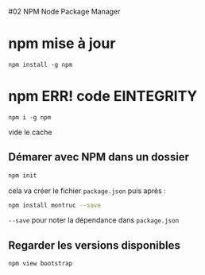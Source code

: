 #02 NPM Node Package Manager

# npm mise à jour

```shell
npm install -g npm
```

# npm ERR! code EINTEGRITY

```shell
npm i -g npm
```

vide le cache

## Démarer avec NPM dans un dossier

```sh
npm init
```

cela va créer le fichier `package.json`  puis après :

```sh
npm install montruc --save
```

`--save`  pour noter la dépendance dans `package.json` 

## Regarder les versions disponibles

```bash
npm view bootstrap
```

